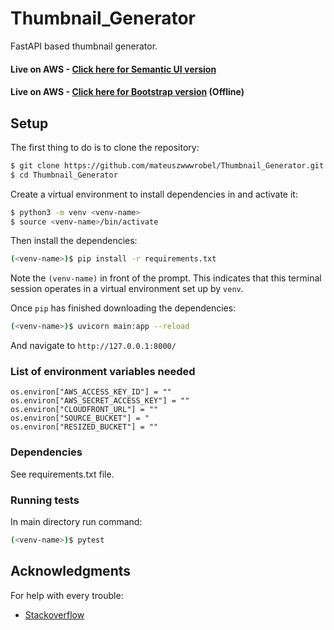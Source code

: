 # Thumbnail_Generator
FastAPI based thumbnail generator.

#### Live on AWS - [Click here for Semantic UI version](http://18.168.150.167/)
#### Live on AWS - [Click here for Bootstrap version](http://18.168.197.105/)  (Offline)

## Setup

The first thing to do is to clone the repository:

```sh
$ git clone https://github.com/mateuszwwwrobel/Thumbnail_Generator.git
$ cd Thumbnail_Generator
```

Create a virtual environment to install dependencies in and activate it:

```sh
$ python3 -m venv <venv-name>
$ source <venv-name>/bin/activate
```

Then install the dependencies:

```sh
(<venv-name>)$ pip install -r requirements.txt
```
Note the `(venv-name)` in front of the prompt. This indicates that this terminal
session operates in a virtual environment set up by `venv`.

Once `pip` has finished downloading the dependencies:
```sh
(<venv-name>)$ uvicorn main:app --reload
```
And navigate to `http://127.0.0.1:8000/`

### List of environment variables needed
    os.environ["AWS_ACCESS_KEY_ID"] = ""
    os.environ["AWS_SECRET_ACCESS_KEY"] = ""
    os.environ["CLOUDFRONT_URL"] = ""
    os.environ["SOURCE_BUCKET"] = "
    os.environ["RESIZED_BUCKET"] = ""

### Dependencies

See requirements.txt file. 

### Running tests

In main directory run command:
```sh
(<venv-name>)$ pytest
```

## Acknowledgments

For help with every trouble:
* [Stackoverflow](https://stackoverflow.com/)
